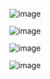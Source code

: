 ![image](https://github.com/jestxfot/nostalgia/assets/87380272/3039997c-630f-4a88-96e7-44ab7b659dff)

![image](https://github.com/jestxfot/nostalgia/assets/87380272/5bcea521-112c-4387-8dcd-efb69dadc518)

![image](https://github.com/jestxfot/nostalgia/assets/87380272/e1105f1d-5aaa-4a87-89cc-df0591ad459b)

![image](https://github.com/jestxfot/nostalgia/assets/87380272/c9e8cd8e-6824-48d5-8f55-3239ca2b9a4a)
